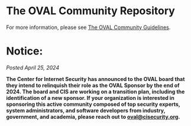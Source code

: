 # The OVAL Community Repository

For more information, please see [The OVAL Community Guidelines](http://oval-community-guidelines.readthedocs.io/en/latest/).

# Notice:
*Posted April 25, 2024*
 
**The Center for Internet Security has announced to the OVAL board that they intend to relinquish their role as the OVAL Sponsor by the end of 2024. 
The board and CIS are working on a transition plan, including the identification of a new sponsor. 
If your organization is interested in sponsoring this active community composed of top security experts, system administrators, and software developers 
from industry, government, and academia, please reach out to oval@cisecurity.org.**
